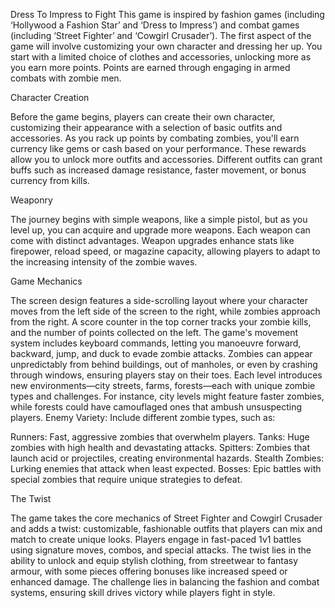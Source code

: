 Dress To Impress to Fight 
This game is inspired by fashion games (including ‘Hollywood a Fashion Star’ and ‘Dress to Impress’) and combat games (including ‘Street Fighter’ and ‘Cowgirl Crusader’). The first aspect of the game will involve customizing your own character and dressing her up. You start with a limited choice of clothes and accessories, unlocking more as you earn more points. Points are earned through engaging in armed combats with zombie men. 

Character Creation 

Before the game begins, players can create their own character, customizing their appearance with a selection of basic outfits and accessories. As you rack up points by combating zombies, you'll earn currency like gems or cash based on your performance. These rewards allow you to unlock more outfits and accessories. Different outfits can grant buffs such as increased damage resistance, faster movement, or bonus currency from kills.  

Weaponry 

The journey begins with simple weapons, like a simple pistol, but as you level up, you can acquire and upgrade more weapons. Each weapon can come with distinct advantages. Weapon upgrades enhance stats like firepower, reload speed, or magazine capacity, allowing players to adapt to the increasing intensity of the zombie waves. 

Game Mechanics 

The screen design features a side-scrolling layout where your character moves from the left side of the screen to the right, while zombies approach from the right. A score counter in the top corner tracks your zombie kills, and the number of points collected on the left. The game's movement system includes keyboard commands, letting you manoeuvre forward, backward, jump, and duck to evade zombie attacks. Zombies can appear unpredictably from behind buildings, out of manholes, or even by crashing through windows, ensuring players stay on their toes. Each level introduces new environments—city streets, farms, forests—each with unique zombie types and challenges. For instance, city levels might feature faster zombies, while forests could have camouflaged ones that ambush unsuspecting players. Enemy Variety: Include different zombie types, such as: 

Runners: Fast, aggressive zombies that overwhelm players. 
Tanks: Huge zombies with high health and devastating attacks. 
Spitters: Zombies that launch acid or projectiles, creating environmental hazards. 
Stealth Zombies: Lurking enemies that attack when least expected. 
Bosses: Epic battles with special zombies that require unique strategies to defeat. 
 

The Twist 

The game takes the core mechanics of Street Fighter and Cowgirl Crusader and adds a twist: customizable, fashionable outfits that players can mix and match to create unique looks. Players engage in fast-paced 1v1 battles using signature moves, combos, and special attacks. The twist lies in the ability to unlock and equip stylish clothing, from streetwear to fantasy armour, with some pieces offering bonuses like increased speed or enhanced damage.  The challenge lies in balancing the fashion and combat systems, ensuring skill drives victory while players fight in style. 